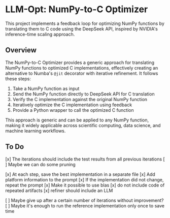 # LLM-Opt: NumPy-to-C Optimizer

This project implements a feedback loop for optimizing NumPy functions by translating them to C code using the DeepSeek API, inspired by NVIDIA's inference-time scaling approach.

## Overview

The NumPy-to-C Optimizer provides a generic approach for translating NumPy functions to optimized C implementations, effectively creating an alternative to Numba's `@jit` decorator with iterative refinement. It follows these steps:

1. Take a NumPy function as input
2. Send the NumPy function directly to DeepSeek API for C translation
3. Verify the C implementation against the original NumPy function
4. Iteratively optimize the C implementation using feedback
5. Provide a Python wrapper to call the optimized C function

This approach is generic and can be applied to any NumPy function, making it widely applicable across scientific computing, data science, and machine learning workflows.

## To Do

[x] The iterations should include the test results from all previous iterations
    [ ] Maybe we can do some pruning 

[x] At each step, save the best implementation in a separate file
[x] Add platform information to the prompt
[x] If the implementation did not change, repeat the prompt
[x] Make it possible to use blas
[x] do not include code of repeated artifacts
[x] refiner should include an LLM


[ ] Maybe give up after a certain number of iterations without improvement?
[ ] Maybe it's enough to run the reference implementation only once to save time